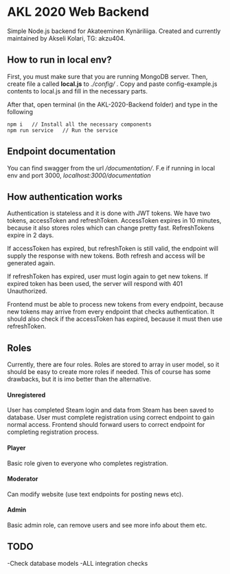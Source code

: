 # AKL 2020 Web Backend

Simple Node.js backend for Akateeminen Kynäriliiga. Created and currently maintained by Akseli Kolari, TG: akzu404.

## How to run in local env?
First, you must make sure that you are running MongoDB server. Then, create file a called **local.js** to *./config/* . Copy and paste config-example.js contents to local.js and fill in the necessary parts.

After that, open terminal (in the AKL-2020-Backend folder) and type in the following
```
npm i   // Install all the necessary components
npm run service   // Run the service
```

## Endpoint documentation
You can find swagger from the url */documentation/*. F.e if running in local env and port 3000, *localhost:3000/documentation*

## How authentication works
Authentication is stateless and it is done with JWT tokens. We have two tokens, accessToken and refreshToken. AccessToken expires in 10 minutes, because it also stores roles which can change pretty fast. RefreshTokens expire in 2 days.

If accessToken has expired, but refreshToken is still valid, the endpoint will supply the response with new tokens. Both refresh and access will be generated again.

If refreshToken has expired, user must login again to get new tokens. If expired token has been used, the server will respond with 401 Unauthorized.

Frontend must be able to process new tokens from every endpoint, because new tokens may arrive from every endpoint that checks authentication. It should also check if the accessToken has expired, because it must then use refreshToken.

## Roles
Currently, there are four roles. Roles are stored to array in user model, so it should be easy to create more roles if needed. This of course has some drawbacks, but it is imo better than the alternative.

#### Unregistered
User has completed Steam login and data from Steam has been saved to database. User must complete registration using correct endpoint to gain normal access. Frontend should forward users to correct endpoint for completing registration process.

#### Player
Basic role given to everyone who completes registration.

#### Moderator
Can modify website (use text endpoints for posting news etc).

#### Admin
Basic admin role, can remove users and see more info about them etc.

## TODO
-Check database models
-ALL integration checks